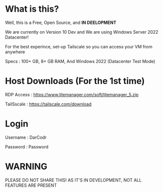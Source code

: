 # What is this?

Well, this is a Free, Open Source, and **IN DEELOPMENT**

We are currently on Version 10 Dev and We are using Windows Server 2022 Datacenter!

For the best experince, set-up Tailscale so you can access your VM from anywhere

Specs : 100+ GB, 8+ GB RAM, And Windows 2022 (Datacenter Test Mode)

# Host Downloads (For the 1st time)

RDP Access : https://www.litemanager.com/soft/litemanager_5.zip

TailSscale : https://tailscale.com/download

# Login

Username : DarCodr

Password : Password

# WARNING

PLEASE DO NOT SHARE THIS! AS IT'S IN DEVELOPMENT, NOT ALL FEATURES ARE PRESENT
